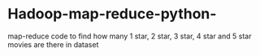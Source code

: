 # Hadoop-map-reduce-python-
map-reduce code to find how many 1 star, 2 star, 3 star, 4 star and 5 star movies are there in dataset
